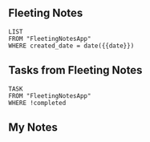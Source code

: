## Fleeting Notes
```dataview
LIST
FROM "FleetingNotesApp"
WHERE created_date = date({{date}}) 
```

## Tasks from Fleeting Notes
```dataview
TASK
FROM "FleetingNotesApp"
WHERE !completed
```

## My Notes
